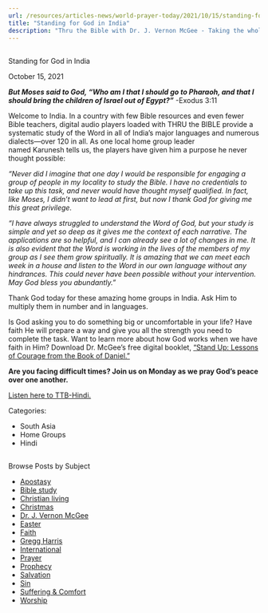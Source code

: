 ```yaml
---
url: /resources/articles-news/world-prayer-today/2021/10/15/standing-for-god-in-india
title: "Standing for God in India"
description: "Thru the Bible with Dr. J. Vernon McGee - Taking the whole Word to the whole world"
---
```







## 
 Standing for God in India


October 15, 2021
![]()




***But Moses said to God, “Who am I that I should go to Pharaoh, and that I should bring the children of Israel out of Egypt?”*** -Exodus 3:11 

Welcome to India. In a country with few Bible resources and even fewer Bible teachers, digital audio players loaded with THRU the BIBLE provide a systematic study of the Word in all of India’s major languages and numerous dialects—over 120 in all. As one local home group leader named Karunesh tells us, the players have given him a purpose he never thought possible: 

*“Never did I imagine that one day I would be responsible for engaging a group of people in my locality to study the Bible. I have no credentials to take up this task, and never would have thought myself qualified. In fact, like Moses, I didn’t want to lead at first, but now I thank God for giving me this great privilege.*

*“I have always struggled to understand the Word of God, but your study is simple and yet so deep as it gives me the context of each narrative. The applications are so helpful, and I can already see a lot of changes in me. It is also evident that the Word is working in the lives of the members of my group as I see them grow spiritually. It is amazing that we can meet each week in a house and listen to the Word in our own language without any hindrances. This could never have been possible without your intervention. May God bless you abundantly.”*

Thank God today for these amazing home groups in India. Ask Him to multiply them in number and in languages. 

Is God asking you to do something big or uncomfortable in your life? Have faith He will prepare a way and give you all the strength you need to complete the task. Want to learn more about how God works when we have faith in Him? Download Dr. McGee’s free digital booklet, [“Stand Up: Lessons of Courage from the Book of Daniel.”](/docs/default-source/Booklets/ttb_stand-up.pdf?sfvrsn=3bb21e16_2)

**Are you facing difficult times? Join us on Monday as we pray God’s peace over one another.**

[Listen here to TTB-Hindi.](https://ttb.twr.org/home/day,0337/language,HIN)



Categories: 


* South Asia
* Home Groups
* Hindi









## 
 Browse Posts by Subject


* [Apostasy](/resources/articles-news/-in-tags/tags/Apostasy)
* [Bible study](/resources/articles-news/-in-tags/tags/Bible-study)
* [Christian living](/resources/articles-news/-in-tags/tags/Christian-living)
* [Christmas](/resources/articles-news/-in-tags/tags/Christmas)
* [Dr. J. Vernon McGee](/resources/articles-news/-in-tags/tags/Dr-J-Vernon-McGee)
* [Easter](/resources/articles-news/-in-tags/tags/easter)
* [Faith](/resources/articles-news/-in-tags/tags/Faith)
* [Gregg Harris](/resources/articles-news/-in-tags/tags/Gregg-Harris)
* [International](/resources/articles-news/-in-tags/tags/International)
* [Prayer](/resources/articles-news/-in-tags/tags/prayer)
* [Prophecy](/resources/articles-news/-in-tags/tags/Prophecy)
* [Salvation](/resources/articles-news/-in-tags/tags/Salvation)
* [Sin](/resources/articles-news/-in-tags/tags/sin)
* [Suffering & Comfort](/resources/articles-news/-in-tags/tags/Suffering-Comfort)
* [Worship](/resources/articles-news/-in-tags/tags/worship)






